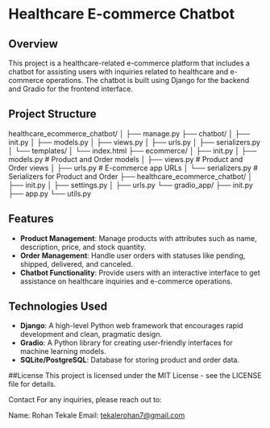 # Healthcare E-commerce Chatbot

## Overview
This project is a healthcare-related e-commerce platform that includes a chatbot for assisting users with inquiries related to healthcare and e-commerce operations. The chatbot is built using Django for the backend and Gradio for the frontend interface.

## Project Structure
healthcare_ecommerce_chatbot/ │ ├── manage.py ├── chatbot/ │ ├── init.py │ ├── models.py │ ├── views.py │ ├── urls.py │ ├── serializers.py │ └── templates/ │ └── index.html ├── ecommerce/ │ ├── init.py │ ├── models.py # Product and Order models │ ├── views.py # Product and Order views │ ├── urls.py # E-commerce app URLs │ └── serializers.py # Serializers for Product and Order ├── healthcare_ecommerce_chatbot/ │ ├── init.py │ ├── settings.py │ ├── urls.py └── gradio_app/ ├── init.py ├── app.py └── utils.py


## Features
- **Product Management**: Manage products with attributes such as name, description, price, and stock quantity.
- **Order Management**: Handle user orders with statuses like pending, shipped, delivered, and canceled.
- **Chatbot Functionality**: Provide users with an interactive interface to get assistance on healthcare inquiries and e-commerce operations.

## Technologies Used
- **Django**: A high-level Python web framework that encourages rapid development and clean, pragmatic design.
- **Gradio**: A Python library for creating user-friendly interfaces for machine learning models.
- **SQLite/PostgreSQL**: Database for storing product and order data.

##License
This project is licensed under the MIT License - see the LICENSE file for details.

Contact
For any inquiries, please reach out to:

Name: Rohan Tekale
Email: tekalerohan7@gmail.com
